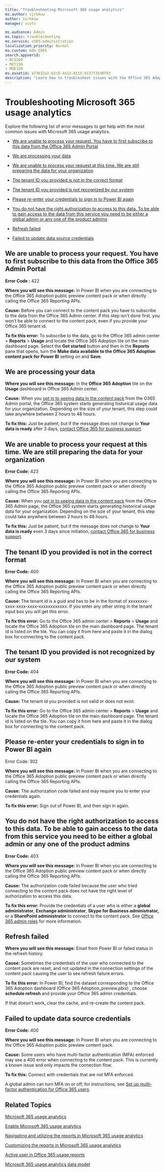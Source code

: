 ```yaml
---
title: "Troubleshooting Microsoft 365 usage analytics"
ms.author: sirkkuw
author: Sirkkuw
manager: scotv

ms.audience: Admin
ms.topic: troubleshooting
ms.service: o365-administration
localization_priority: Normal
ms.custom: Adm_O365
search.appverid:
- BCS160
- MET150
- MOE150
ms.assetid: a73632a1-62c8-4a13-8115-913773b30f93
description: "Learn how to troubleshoot issues with the Office 365 Adoption content pack."
---
```


# Troubleshooting Microsoft 365 usage analytics

Explore the following list of error messages to get help with the most common issues with Microsoft 365 usage analytics.
  
- [We are unable to process your request. You have to first subscribe to this data from the Office 365 Admin Portal](usage-analytics-errors.md#bk_unabletoprocess)
    
- [We are processing your data](usage-analytics-errors.md#bk_processing)
    
- [We are unable to process your request at this time. We are still preparing the data for your organization](usage-analytics-errors.md#bk_unabletoprocessrequest)
    
- [The tenant ID you provided is not in the correct format](usage-analytics-errors.md#bk_tenantidwrongformat)
    
- [The tenant ID you provided is not recognized by our system](usage-analytics-errors.md#bk_tennatidnotrecognized)
    
- [Please re-enter your credentials to sign in to Power BI again](usage-analytics-errors.md#bk_reentercreds)
    
- [You do not have the right authorization to access to this data. To be able to gain access to the data from this service you need to be either a global admin or any one of the product admins](usage-analytics-errors.md#bk_notanadmin)
    
- [Refresh failed](usage-analytics-errors.md#bk_refreshfail)
    
- [Failed to update data source credentials](usage-analytics-errors.md#bk_failedupdatecreds)
    
## We are unable to process your request. You have to first subscribe to this data from the Office 365 Admin Portal
<a name="bk_unabletoprocess"> </a>

 **Error Code :** 422 
  
 **Where you will see this message:** In Power BI when you are connecting to the Office 365 Adoption public preview content pack or when directly calling the Office 365 Reporting APIs. 
  
 **Cause:** Before you can connect to the content pack you have to subscribe to the data from the Office 365 Admin center. If this step isn't done first, you won't be able to connect to the content pack, even if you provide your Office 365 tenant id. 
  
 **To fix this error:** To subscribe to the data, go to the Office 365 admin center \> **Reports** \> **Usage** and locate the Office 365 Adoption tile on the main dashboard page. Select the **Get started** button and then in the **Reports** pane that opens, turn the **Make data available to the Office 365 Adoption content pack for Power BI** setting on and **Save**.
  
## We are processing your data
<a name="bk_processing"> </a>

 **Where you will see this message:** In the **Office 365 Adoption** tile on the **Usage** dashboard in Office 365 Admin center. 
  
 **Cause:** When you [opt in to seeing data in the content pack](enable-usage-analytics.md) from the O365 Admin portal, the Office 365 system starts generating historical usage data for your organization. Depending on the size of your tenant, this step could take anywhere between 2 hours to 48 hours. 
  
 **To fix this:** Just be patient, but if the message does not change to **Your data is ready** after 3 days, [contact Office 365 for business support](../contact-support-for-business-products.md).
  
## We are unable to process your request at this time. We are still preparing the data for your organization
<a name="bk_unabletoprocessrequest"> </a>

 **Error Code:** 423 
  
 **Where you will see this message:** In Power BI when you are connecting to the Office 365 Adoption public preview content pack or when directly calling the Office 365 Reporting APIs. 
  
 **Cause:** When you [opt in to seeing data in the content pack](enable-usage-analytics.md) from the Office 365 Admin page, the Office 365 system starts generating historical usage data for your organization. Depending on the size of your tenant, this step could take anywhere between 2 hours to 48 hours. 
  
 **To fix this:** Just be patient, but if the message does not change to **Your data is ready** even 3 days since initiation, [contact Office 365 for business support](../contact-support-for-business-products.md).
  
## The tenant ID you provided is not in the correct format
<a name="bk_tenantidwrongformat"> </a>

 **Error Code:** 400 
  
 **Where you will see this message:** In Power BI when you are connecting to the Office 365 Adoption public preview content pack or when directly calling the Office 365 Reporting APIs. 
  
 **Cause:** The tenant id is a guid and has to be in the format of xxxxxxxx-xxxx-xxxx-xxxx-xxxxxxxxxxxx. If you enter any other string in the tenant input box you will get this error. 
  
 **To fix this error:** Go to the Office 365 admin center \> **Reports** \> **Usage** and locate the Office 365 Adoption tile on the main dashboard page. The tenant id is listed on the tile. You can copy it from here and paste it in the dialog box for connecting to the content pack. 
  
## The tenant ID you provided is not recognized by our system
<a name="bk_tennatidnotrecognized"> </a>

 **Error Code:** 404 
  
 **Where you will see this message:** In Power BI when you are connecting to the Office 365 Adoption public preview content pack or when directly calling the Office 365 Reporting APIs. 
  
 **Cause:** The tenant id you provided is not valid or does not exist. 
  
 **To fix this error:** Go to the Office 365 admin center \> **Reports** \> **Usage** and locate the Office 365 Adoption tile on the main dashboard page. The tenant id is listed on the tile. You can copy it from here and paste it in the dialog box for connecting to the content pack. 
  
## Please re-enter your credentials to sign in to Power BI again
<a name="bk_reentercreds"> </a>

Error Code: 302
  
 **Where you will see this message:** In Power BI when you are connecting to the Office 365 Adoption public preview content pack or when directly calling the Office 365 Reporting APIs. 
  
 **Cause:** The authorization code failed and may require you to enter your credentials again. 
  
 **To fix this error:** Sign out of Power BI, and then sign in again. 
  
## You do not have the right authorization to access to this data. To be able to gain access to the data from this service you need to be either a global admin or any one of the product admins
<a name="bk_notanadmin"> </a>

 **Error Code:** 403 
  
 **Where you will see this message:** In Power BI when you are connecting to the Office 365 Adoption public preview content pack or when directly calling the Office 365 Reporting APIs. 
  
 **Cause:** The authorization code failed because the user who tried connecting to the content pack does not have the right level of authorization to access this data. 
  
 **To fix this error:** Provide the credentials of a user who is either a **global administrator**, **Exchange administrator**, **Skype for Business administrator,** or a **SharePoint administrator** to connect to the content pack. See [Office 365 admin roles](../add-users-2/about-admin-roles.md) for more information. 
  
## Refresh failed
<a name="bk_refreshfail"> </a>

 **Where you will see this message:** Email from Power BI or failed status in the refresh history. 
  
 **Cause:** Sometimes the credentials of the user who connected to the content pack are reset, and not updated in the connection settings of the content pack causing the user to see refresh failure errors. 
  
 **To fix this error:** In Power BI, find the dataset corresponding to the Office 365 Adoption dashboard (Office 365 Adoption_preview.pbix) , choose **schedule refresh** and provide your Office 365 admin credentials. 
  
If that doesn't work, clear the cache, and re-create the content pack.
  
## Failed to update data source credentials
<a name="bk_failedupdatecreds"> </a>

 **Error Code:** 400 
  
 **Where you will see this message:** In Power BI when you are connecting to the Office 365 Adoption public preview content pack. 
  
 **Cause:** Some users who have multi-factor authentication (MFA) enforced may see a 400 error when connecting to the content pack. This is currently a known issue and only impacts the connection flow. 
  
 **To fix this:** Connect with credentials that are not MFA enforced. 
  
A global admin can turn MFA on or off, for instructions, see [Set up multi-factor authentication for Office 365 users](../security-and-compliance/set-up-multi-factor-authentication.md).
  
## Related Topics
<a name="bk_failedupdatecreds"> </a>

[ Microsoft 365 usage analytics ](usage-analytics.md)
  
[Enable Microsoft 365 usage analytics](enable-usage-analytics.md)
  
[ Navigating and utilizing the reports in Microsoft 365 usage analytics ](navigate-and-utilize-reports.md)
  
[Customizing the reports in Microsoft 365 usage analytics](customize-reports.md)
  
[Active user in Office 365 usage reports](active-user-in-usage-reports.md)
  
[Microsoft 365 usage analytics data model](usage-analytics-data-model.md)
  

